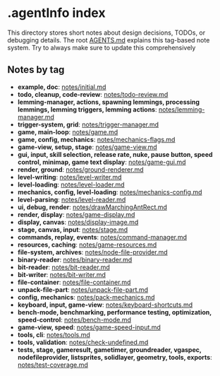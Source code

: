 # .agentInfo index

This directory stores short notes about design decisions, TODOs, or debugging details.
The root [AGENTS.md](../AGENTS.md) explains this tag-based note system.
Try to always make sure to update this comprehensively

## Notes by tag

- **example, doc**: [notes/initial.md](notes/initial.md)
- **todo, cleanup, code-review**: [notes/todo-review.md](notes/todo-review.md)
- **lemming-manager, actions, spawning lemmings, processing lemmings, lemming triggers, lemming actions**: [notes/lemming-manager.md](notes/lemming-manager.md)
- **trigger-system, grid**: [notes/trigger-manager.md](notes/trigger-manager.md)
- **game, main-loop**: [notes/game.md](notes/game.md)
- **game, config, mechanics**: [notes/mechanics-flags.md](notes/mechanics-flags.md)
- **game-view, setup, stage**: [notes/game-view.md](notes/game-view.md)
- **gui, input, skill selection, release rate, nuke, pause button, speed control, minimap, game text display**: [notes/game-gui.md](notes/game-gui.md)
- **render, ground**: [notes/ground-renderer.md](notes/ground-renderer.md)
- **level-writing**: [notes/level-writer.md](notes/level-writer.md)
- **level-loading**: [notes/level-loader.md](notes/level-loader.md)
- **mechanics, config, level-loading**: [notes/mechanics-config.md](notes/mechanics-config.md)
- **level-parsing**: [notes/level-reader.md](notes/level-reader.md)
- **ui, debug, render**: [notes/drawMarchingAntRect.md](notes/drawMarchingAntRect.md)
- **render, display**: [notes/game-display.md](notes/game-display.md)
- **display, canvas**: [notes/display-image.md](notes/display-image.md)
- **stage, canvas, input**: [notes/stage.md](notes/stage.md)
- **commands, replay, events**: [notes/command-manager.md](notes/command-manager.md)
- **resources, caching**: [notes/game-resources.md](notes/game-resources.md)
- **file-system, archives**: [notes/node-file-provider.md](notes/node-file-provider.md)
- **binary-reader**: [notes/binary-reader.md](notes/binary-reader.md)
- **bit-reader**: [notes/bit-reader.md](notes/bit-reader.md)
- **bit-writer**: [notes/bit-writer.md](notes/bit-writer.md)
- **file-container**: [notes/file-container.md](notes/file-container.md)
- **unpack-file-part**: [notes/unpack-file-part.md](notes/unpack-file-part.md)
- **config, mechanics**: [notes/pack-mechanics.md](notes/pack-mechanics.md)
- **keyboard, input, game-view**: [notes/keyboard-shortcuts.md](notes/keyboard-shortcuts.md)
- **bench-mode, benchmarking, performance testing, optimization, speed-control**: [notes/bench-mode.md](notes/bench-mode.md)
- **game-view, speed**: [notes/game-speed-input.md](notes/game-speed-input.md)
- **tools, cli**: [notes/tools.md](notes/tools.md)
- **tools, validation**: [notes/check-undefined.md](notes/check-undefined.md)
- **tests, stage, gameresult, gametimer, groundreader, vgaspec, nodefileprovider, listsprites, solidlayer, geometry, tools, exports**: [notes/test-coverage.md](notes/test-coverage.md)
